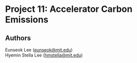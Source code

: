 Project 11: Accelerator Carbon Emissions
======================================

## Authors
Eunseok Lee (eunseok@mit.edu)\
Hyemin Stella Lee (hmstella@mit.edu)
